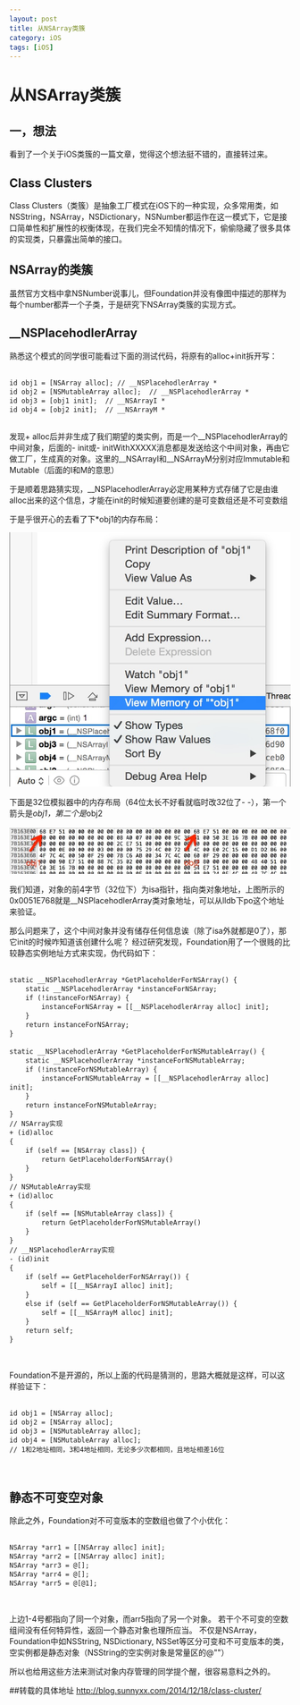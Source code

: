 ```yaml
---
layout: post
title: 从NSArray类簇
category: iOS
tags: [iOS]
---
```


# 从NSArray类簇

## 一，想法

看到了一个关于iOS类簇的一篇文章，觉得这个想法挺不错的，直接转过来。


## Class Clusters

Class Clusters（类簇）是抽象工厂模式在iOS下的一种实现，众多常用类，如NSString，NSArray，NSDictionary，NSNumber都运作在这一模式下，它是接口简单性和扩展性的权衡体现，在我们完全不知情的情况下，偷偷隐藏了很多具体的实现类，只暴露出简单的接口。


## NSArray的类簇

虽然官方文档中拿NSNumber说事儿，但Foundation并没有像图中描述的那样为每个number都弄一个子类，于是研究下NSArray类簇的实现方式。 

## __NSPlacehodlerArray
熟悉这个模式的同学很可能看过下面的测试代码，将原有的alloc+init拆开写： 

<pre>
<code>
id obj1 = [NSArray alloc]; // __NSPlacehodlerArray *
id obj2 = [NSMutableArray alloc];  // __NSPlacehodlerArray *
id obj3 = [obj1 init];  // __NSArrayI *
id obj4 = [obj2 init];  // __NSArrayM *
</code>
</pre>

发现+ alloc后并非生成了我们期望的类实例，而是一个__NSPlacehodlerArray的中间对象，后面的- init或- initWithXXXXX消息都是发送给这个中间对象，再由它做工厂，生成真的对象。这里的__NSArrayI和__NSArrayM分别对应Immutable和Mutable（后面的I和M的意思）

于是顺着思路猜实现，__NSPlacehodlerArray必定用某种方式存储了它是由谁alloc出来的这个信息，才能在init的时候知道要创建的是可变数组还是不可变数组

于是乎很开心的去看了下*obj1的内存布局： 

![Alt text](/img/posts/lei1.jpg)

下面是32位模拟器中的内存布局（64位太长不好看就临时改32位了- -），第一个箭头是*obj1，第二个是*obj2

![Alt text](/img/posts/lei2.jpg)

我们知道，对象的前4字节（32位下）为isa指针，指向类对象地址，上图所示的0x0051E768就是__NSPlacehodlerArray类对象地址，可以从lldb下po这个地址来验证。

那么问题来了，这个中间对象并没有储存任何信息诶（除了isa外就都是0了），那它init的时候咋知道该创建什么呢？
经过研究发现，Foundation用了一个很贱的比较静态实例地址方式来实现，伪代码如下： 

<pre>
<code>
static __NSPlacehodlerArray *GetPlaceholderForNSArray() {
    static __NSPlacehodlerArray *instanceForNSArray;
    if (!instanceForNSArray) {
        instanceForNSArray = [[__NSPlacehodlerArray alloc] init];
    }
    return instanceForNSArray;
}

static __NSPlacehodlerArray *GetPlaceholderForNSMutableArray() {
    static __NSPlacehodlerArray *instanceForNSMutableArray;
    if (!instanceForNSMutableArray) {
        instanceForNSMutableArray = [[__NSPlacehodlerArray alloc] init];
    }
    return instanceForNSMutableArray;
}
// NSArray实现
+ (id)alloc
{
    if (self == [NSArray class]) {
        return GetPlaceholderForNSArray()
    }
}
// NSMutableArray实现
+ (id)alloc
{
    if (self == [NSMutableArray class]) {
        return GetPlaceholderForNSMutableArray()
    }
}
// __NSPlacehodlerArray实现
- (id)init
{
    if (self == GetPlaceholderForNSArray()) {
        self = [[__NSArrayI alloc] init];
    }
    else if (self == GetPlaceholderForNSMutableArray()) {
        self = [[__NSArrayM alloc] init];
    }
    return self;
}

</code>
</pre>


Foundation不是开源的，所以上面的代码是猜测的，思路大概就是这样，可以这样验证下： 

<pre>
<code>
id obj1 = [NSArray alloc]; 
id obj2 = [NSArray alloc];
id obj3 = [NSMutableArray alloc];
id obj4 = [NSMutableArray alloc];
// 1和2地址相同，3和4地址相同，无论多少次都相同，且地址相差16位

</code>
</pre>

## 静态不可变空对象

除此之外，Foundation对不可变版本的空数组也做了个小优化：

<pre>
<code>
NSArray *arr1 = [[NSArray alloc] init];
NSArray *arr2 = [[NSArray alloc] init];
NSArray *arr3 = @[];
NSArray *arr4 = @[];
NSArray *arr5 = @[@1];

</code>
</pre>

上边1-4号都指向了同一个对象，而arr5指向了另一个对象。
若干个不可变的空数组间没有任何特异性，返回一个静态对象也理所应当。
不仅是NSArray，Foundation中如NSString, NSDictionary, NSSet等区分可变和不可变版本的类，空实例都是静态对象（NSString的空实例对象是常量区的@""）

所以也给用这些方法来测试对象内存管理的同学提个醒，很容易意料之外的。


##转载的具体地址
http://blog.sunnyxx.com/2014/12/18/class-cluster/